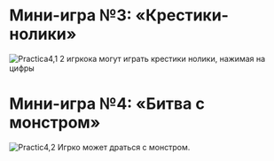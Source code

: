 # Мини-игра №3: «Крестики-нолики»
![Practica4,1](https://github.com/user-attachments/assets/f6b5d708-3003-49b9-9936-14e4728bd716)
2 игркока могут играть крестики нолики, нажимая на цифры

# Мини-игра №4: «Битва с монстром»
![Practic4,2](https://github.com/user-attachments/assets/55713034-303d-4b8c-b23d-63d0be66f7e8)
Игрко может драться с монстром.

